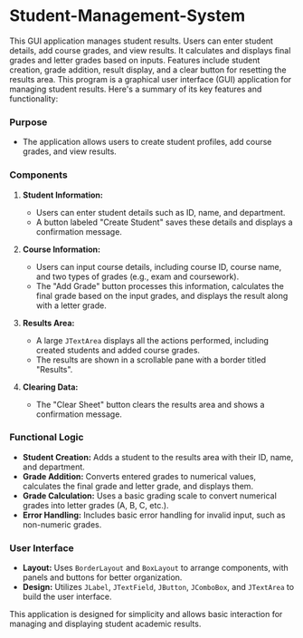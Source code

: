 # Student-Management-System
This GUI application manages student results. Users can enter student details, add course grades, and view results. It calculates and displays final grades and letter grades based on inputs. Features include student creation, grade addition, result display, and a clear button for resetting the results area.
This program is a graphical user interface (GUI) application for managing student results. Here's a summary of its key features and functionality:

### Purpose
- The application allows users to create student profiles, add course grades, and view results.

### Components

1. **Student Information:**
   - Users can enter student details such as ID, name, and department.
   - A button labeled "Create Student" saves these details and displays a confirmation message.

2. **Course Information:**
   - Users can input course details, including course ID, course name, and two types of grades (e.g., exam and coursework).
   - The "Add Grade" button processes this information, calculates the final grade based on the input grades, and displays the result along with a letter grade.

3. **Results Area:**
   - A large `JTextArea` displays all the actions performed, including created students and added course grades.
   - The results are shown in a scrollable pane with a border titled "Results".

4. **Clearing Data:**
   - The "Clear Sheet" button clears the results area and shows a confirmation message.

### Functional Logic
- **Student Creation:** Adds a student to the results area with their ID, name, and department.
- **Grade Addition:** Converts entered grades to numerical values, calculates the final grade and letter grade, and displays them.
- **Grade Calculation:** Uses a basic grading scale to convert numerical grades into letter grades (A, B, C, etc.).
- **Error Handling:** Includes basic error handling for invalid input, such as non-numeric grades.

### User Interface
- **Layout:** Uses `BorderLayout` and `BoxLayout` to arrange components, with panels and buttons for better organization.
- **Design:** Utilizes `JLabel`, `JTextField`, `JButton`, `JComboBox`, and `JTextArea` to build the user interface.

This application is designed for simplicity and allows basic interaction for managing and displaying student academic results.
